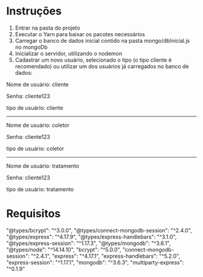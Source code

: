 # Instruções

1. Entrar na pasta do projeto
2. Executar o Yarn para baixar os pacotes necessários
3. Carregar o banco de dados inicial contido na pasta mongo/dbInicial.js no mongoDb
4. Inicializar o servidor, utilizando o nodemon
5. Cadastrar um novo usuário, selecionado o tipo (o tipo cliente é recomendado) ou utilizar um dos usuários já carregados no banco de dados:
  
  Nome de usuário: cliente
  
  Senha: cliente123
  
  tipo de usuário: cliente
  
  -------------------------
  
  Nome de usuário: coletor
  
  Senha: cliente123
  
  tipo de usuário: coletor
  
  -------------------------
  
  Nome de usuário: tratamento
  
  Senha: cliente123
  
  tipo de usuário: tratamento

# Requisitos

"@types/bcrypt": "^3.0.0",
"@types/connect-mongodb-session": "^2.4.0",
"@types/express": "^4.17.9",
"@types/express-handlebars": "^3.1.0",
"@types/express-session": "^1.17.3",
"@types/mongodb": "^3.6.1",
"@types/node": "^14.14.10",
"bcrypt": "^5.0.0",
"connect-mongodb-session": "^2.4.1",
"express": "^4.17.1",
"express-handlebars": "^5.2.0",
"express-session": "^1.17.1",
"mongodb": "^3.6.3",
"multiparty-express": "^0.1.9"
